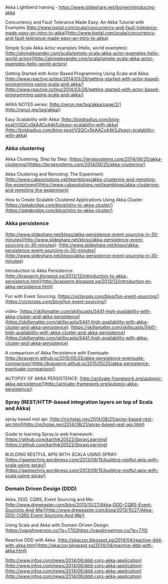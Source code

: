 Akka Lightbend training - https://www.slideshare.net/jboner/introducing-akka


Concurrency and Fault Tolerance Made Easy: An Akka Tutorial with Examples [http://www.toptal.com/scala/concurrency-and-fault-tolerance-made-easy-an-intro-to-akka](http://www.toptal.com/scala/concurrency-and-fault-tolerance-made-easy-an-intro-to-akka)

Simple Scala Akka Actor examples (Hello, world examples):[http://alvinalexander.com/scala/simple-scala-akka-actor-examples-hello-world-actors](http://alvinalexander.com/scala/simple-scala-akka-actor-examples-hello-world-actors)

Getting Started with Actor Based Programming Using Scala and Akka: [http://www.reactive.io/tips/2014/03/28/getting-started-with-actor-based-programming-using-scala-and-akka/](http://www.reactive.io/tips/2014/03/28/getting-started-with-actor-based-programming-using-scala-and-akka/)

AKKA NOTES series: [http://rerun.me/tag/akka/page/2/](http://rerun.me/tag/akka/)

Easy Scalability with Akka: [http://boldradius.com/blog-post/VSQCySkAACcA4k5J/easy-scalability-with-akka](http://boldradius.com/blog-post/VSQCySkAACcA4k5J/easy-scalability-with-akka)

### Akka clustering

Akka Clustering, Step by Step: [https://tersesystems.com/2014/06/25/akka-clustering/](https://tersesystems.com/2014/06/25/akka-clustering/)

Akka Clustering and Remoting: The Experiment: [http://www.cakesolutions.net/teamblogs/akka-clustering-and-remoting-the-experiment](http://www.cakesolutions.net/teamblogs/akka-clustering-and-remoting-the-experiment)

How to Create Scalable Clustered Applications Using Akka.Cluster: [https://petabridge.com/blog/intro-to-akka-cluster/](https://petabridge.com/blog/intro-to-akka-cluster/)

### Akka persistence

[http://www.slideshare.net/ktoso/akka-persistence-event-sourcing-in-30-minutes](http://www.slideshare.net/ktoso/akka-persistence-event-sourcing-in-30-minutes): [http://www.slideshare.net/ktoso/akka-persistence-event-sourcing-in-30-minutes](http://www.slideshare.net/ktoso/akka-persistence-event-sourcing-in-30-minutes)

Introduction to Akka Persistence: [http://krasserm.blogspot.sg/2013/12/introduction-to-akka-persistence.html](http://krasserm.blogspot.sg/2013/12/introduction-to-akka-persistence.html)

Fun with Event Sourcing: [https://victorops.com/blog/fun-event-sourcing/](https://victorops.com/blog/fun-event-sourcing/)

video- [https://skillsmatter.com/skillscasts/5441-high-availability-with-akka-cluster-and-akka-persistence](https://skillsmatter.com/skillscasts/5441-high-availability-with-akka-cluster-and-akka-persistence): [https://skillsmatter.com/skillscasts/5441-high-availability-with-akka-cluster-and-akka-persistence](https://skillsmatter.com/skillscasts/5441-high-availability-with-akka-cluster-and-akka-persistence)

A comparison of Akka Persistence with Eventuate: [http://krasserm.github.io/2015/05/25/akka-persistence-eventuate-comparison/](http://krasserm.github.io/2015/05/25/akka-persistence-eventuate-comparison/)

AUTOPSY OF AKKA PERSISTENCE: [http://activate-framework.org/autopsy-akka-persistence/](http://activate-framework.org/autopsy-akka-persistence/)

### Spray (REST/HTTP-based integration layers on top of Scala and Akka)

spray based rest api: [http://nicholas.ren/2014/08/21/spray-based-rest-api.html](http://nicholas.ren/2014/08/21/spray-based-rest-api.html)

Guide to learning Spray.io web framework: [https://github.com/karthik20522/SprayLearning](https://github.com/karthik20522/SprayLearning)

BUILDING RESTFUL APIS WITH SCALA USING SPRAY: [https://gagnechris.wordpress.com/2013/09/15/building-restful-apis-with-scala-using-spray/](https://gagnechris.wordpress.com/2013/09/15/building-restful-apis-with-scala-using-spray/)

### Domain Driven Design (DDD)

Akka, DDD, CQRS, Event Sourcing and Me: [http://www.dreweaster.com/blog/2013/10/27/Akka-DDD-CQRS-Event-Sourcing-And-Me/](http://www.dreweaster.com/blog/2013/10/27/Akka-DDD-CQRS-Event-Sourcing-And-Me/)

Using Scala and Akka with Domain-Driven Design: [https://vaughnvernon.co/?p=770](https://vaughnvernon.co/?p=770)

Reactive DDD with Akka: [http://pkaczor.blogspot.sg/2014/04/reactive-ddd-with-akka.html](http://pkaczor.blogspot.sg/2014/04/reactive-ddd-with-akka.html)

[http://www.infoq.com/news/2014/06/ddd-cqrs-akka-application](http://www.infoq.com/news/2014/06/ddd-cqrs-akka-application): [http://www.infoq.com/news/2014/06/ddd-cqrs-akka-application](http://www.infoq.com/news/2014/06/ddd-cqrs-akka-application)